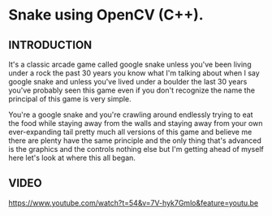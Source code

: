 # Snake using OpenCV (C++).

## INTRODUCTION 

It's a classic arcade game called google snake unless you've been living under a rock the past 30 years you know what I'm talking about when I say google snake and unless you've lived under a boulder the last 30 years you've probably seen this game even if you don't recognize the name the principal of this game is very simple.

You're a google snake and you're crawling around endlessly trying to eat the food while staying away from the walls and staying away from your own ever-expanding tail pretty much all versions of this game and believe me there are plenty have the same principle and the only thing that's advanced is the graphics and the controls nothing else but I'm getting ahead of myself here let's look at where this all began.

##

## VIDEO

https://www.youtube.com/watch?t=54&v=7V-hyk7Gmlo&feature=youtu.be


